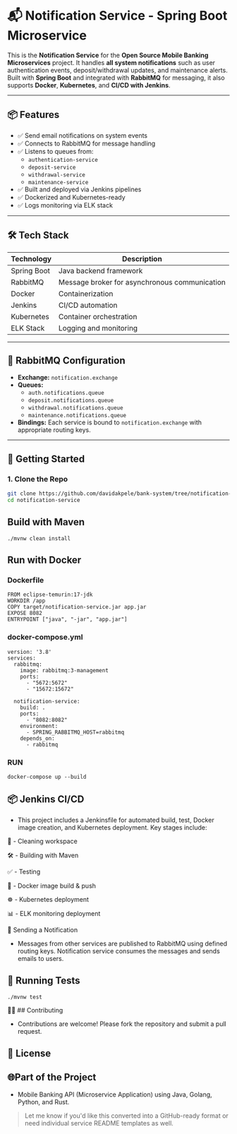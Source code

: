 # 📬 Notification Service - Spring Boot Microservice

This is the **Notification Service** for the **Open Source Mobile Banking Microservices** project. It handles **all system notifications** such as user authentication events, deposit/withdrawal updates, and maintenance alerts. Built with **Spring Boot** and integrated with **RabbitMQ** for messaging, it also supports **Docker**, **Kubernetes**, and **CI/CD with Jenkins**.

---

## 📦 Features

- ✅ Send email notifications on system events
- ✅ Connects to RabbitMQ for message handling
- ✅ Listens to queues from:
  - `authentication-service`
  - `deposit-service`
  - `withdrawal-service`
  - `maintenance-service`
- ✅ Built and deployed via Jenkins pipelines
- ✅ Dockerized and Kubernetes-ready
- ✅ Logs monitoring via ELK stack

---

## 🛠️ Tech Stack

| Technology   | Description                                  |
|--------------|----------------------------------------------|
| Spring Boot  | Java backend framework                       |
| RabbitMQ     | Message broker for asynchronous communication|
| Docker       | Containerization                             |
| Jenkins      | CI/CD automation                             |
| Kubernetes   | Container orchestration                      |
| ELK Stack    | Logging and monitoring                       |

---

## 🧾 RabbitMQ Configuration

- **Exchange:** `notification.exchange`
- **Queues:**
  - `auth.notifications.queue`
  - `deposit.notifications.queue`
  - `withdrawal.notifications.queue`
  - `maintenance.notifications.queue`
- **Bindings:** Each service is bound to `notification.exchange` with appropriate routing keys.

---

## 🚀 Getting Started

### 1. Clone the Repo

```bash
git clone https://github.com/davidakpele/bank-system/tree/notification-service.git
cd notification-service
```
## Build with Maven

``` ./mvnw clean install ```
## Run with Docker

### Dockerfile
```
FROM eclipse-temurin:17-jdk
WORKDIR /app
COPY target/notification-service.jar app.jar
EXPOSE 8082
ENTRYPOINT ["java", "-jar", "app.jar"]
```

### docker-compose.yml
```
version: '3.8'
services:
  rabbitmq:
    image: rabbitmq:3-management
    ports:
      - "5672:5672"
      - "15672:15672"

  notification-service:
    build: .
    ports:
      - "8082:8082"
    environment:
      - SPRING_RABBITMQ_HOST=rabbitmq
    depends_on:
      - rabbitmq

```
### RUN

```docker-compose up --build```

## 📦  Jenkins CI/CD
 - This project includes a Jenkinsfile for automated build, test, Docker image creation, and Kubernetes deployment. Key stages include:

🧼 - Cleaning workspace

🛠️ - Building with Maven

✅ - Testing

🐳 - Docker image build & push

☸️ - Kubernetes deployment

📊 - ELK monitoring deployment


📮 Sending a Notification
- Messages from other services are published to RabbitMQ using defined routing keys. Notification service consumes the messages and sends emails to users.

## 🧪 Running Tests
```./mvnw test```

🧑‍💻 ## Contributing
 - Contributions are welcome! Please fork the repository and submit a pull request.

## 📄 License


 ## 🌐Part of the Project
 - Mobile Banking API (Microservice Application) using Java, Golang, Python, and Rust.

> Let me know if you'd like this converted into a GitHub-ready format or need individual service README templates as well.
